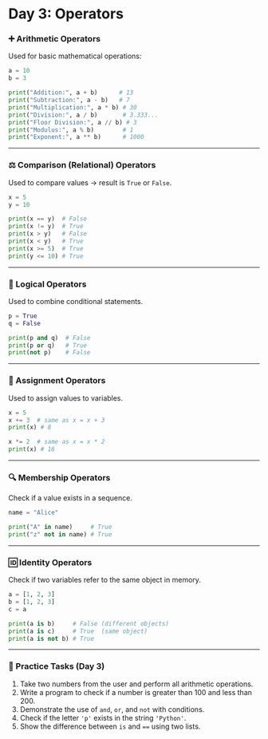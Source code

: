 # Day 3: Operators

### ➕ Arithmetic Operators

Used for basic mathematical operations:

```python
a = 10
b = 3

print("Addition:", a + b)      # 13
print("Subtraction:", a - b)   # 7
print("Multiplication:", a * b) # 30
print("Division:", a / b)       # 3.333...
print("Floor Division:", a // b) # 3
print("Modulus:", a % b)        # 1
print("Exponent:", a ** b)      # 1000
```

---

### ⚖️ Comparison (Relational) Operators

Used to compare values → result is `True` or `False`.

```python
x = 5
y = 10

print(x == y)  # False
print(x != y)  # True
print(x > y)   # False
print(x < y)   # True
print(x >= 5)  # True
print(y <= 10) # True
```

---

### 🔗 Logical Operators

Used to combine conditional statements.

```python
p = True
q = False

print(p and q)  # False
print(p or q)   # True
print(not p)    # False
```

---

### 🔑 Assignment Operators

Used to assign values to variables.

```python
x = 5
x += 3  # same as x = x + 3
print(x) # 8

x *= 2  # same as x = x * 2
print(x) # 16
```

---

### 🔍 Membership Operators

Check if a value exists in a sequence.

```python
name = "Alice"

print("A" in name)     # True
print("z" not in name) # True
```

---

### 🆔 Identity Operators

Check if two variables refer to the same object in memory.

```python
a = [1, 2, 3]
b = [1, 2, 3]
c = a

print(a is b)     # False (different objects)
print(a is c)     # True  (same object)
print(a is not b) # True
```

---

### 📝 Practice Tasks (Day 3)

1. Take two numbers from the user and perform all arithmetic operations.
2. Write a program to check if a number is greater than 100 and less than 200.
3. Demonstrate the use of `and`, `or`, and `not` with conditions.
4. Check if the letter `'p'` exists in the string `'Python'`.
5. Show the difference between `is` and `==` using two lists.
